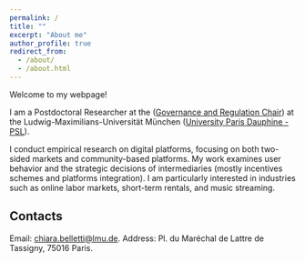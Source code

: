 ```yaml
---
permalink: /
title: ""
excerpt: "About me"
author_profile: true
redirect_from: 
  - /about/
  - /about.html
---
```


Welcome to my webpage!

I am a Postdoctoral Researcher at the (<a href="https://chairgovreg.fondation-dauphine.fr/">Governance and Regulation Chair</a>) at the Ludwig-Maximilians-Universität München (<a href="https://dauphine.psl.eu/">University Paris Dauphine - PSL</a>). 

I conduct empirical research on digital platforms, focusing on both two-sided markets and community-based platforms. My work examines user behavior and the strategic decisions of intermediaries (mostly incentives schemes and platforms integration).
I am particularly interested in industries such as online labor markets, short-term rentals, and music streaming.

Contacts
------

Email: <a href="mailto:">chiara.belletti@lmu.de</a>.
Address: Pl. du Maréchal de Lattre de Tassigny, 75016 Paris.

